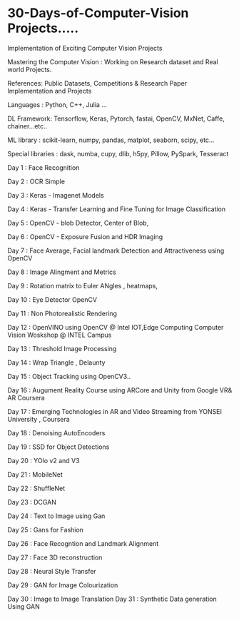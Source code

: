 # 30-Days-of-Computer-Vision Projects.....

Implementation of Exciting Computer Vision Projects

Mastering the Computer Vision : Working on Research dataset and Real world Projects.

References: Public Datasets, Competitions & Research Paper Implementation and Projects 

Languages : Python, C++, Julia ...

DL Framework: Tensorflow, Keras, Pytorch, fastai, OpenCV, MxNet, Caffe, chainer...etc..

ML library : scikit-learn, numpy, pandas, matplot, seaborn, scipy, etc...

Special libraries : dask, numba, cupy, dlib, h5py, Pillow, PySpark, Tesseract 

Day 1 : Face Recognition 

Day 2 : OCR Simple 

Day 3 : Keras - Imagenet Models

Day 4 : Keras - Transfer Learning and Fine Tuning for Image Classification

Day 5 : OpenCV - blob Detector, Center of Blob, 

Day 6 : OpenCV - Exposure Fusion and HDR Imaging

Day 7 : Face Average, Facial landmark Detection and Attractiveness using OpenCV

Day 8 : Image Alingment and Metrics

Day 9 : Rotation matrix to Euler ANgles , heatmaps, 

Day 10 : Eye Detector OpenCV

Day 11 : Non Photorealistic Rendering

Day 12 : OpenVINO using OpenCV @ Intel IOT,Edge Computing Computer Vision Woskshop @ INTEL Campus

Day 13 : Threshold Image Processing

Day 14 : Wrap Triangle , Delaunty 

Day 15 : Object Tracking using OpenCV3..

Day 16 : Augument Reality Course using ARCore and Unity from Google VR& AR Coursera

Day 17 : Emerging Technologies in AR and Video Streaming from YONSEI University , Coursera

Day 18 : Denoising AutoEncoders

Day 19 : SSD for Object Detections

Day 20 : YOlo v2 and V3

Day 21 : MobileNet

Day 22 : ShuffleNet

Day 23 : DCGAN

Day 24 : Text to Image using Gan

Day 25 : Gans for Fashion

Day 26 : Face Recogntion and Landmark Alignment 

Day 27 : Face 3D reconstruction

Day 28 : Neural Style Transfer

Day 29 : GAN for Image Colourization

Day 30 : Image to Image Translation
Day 31 : Synthetic Data generation Using GAN 

